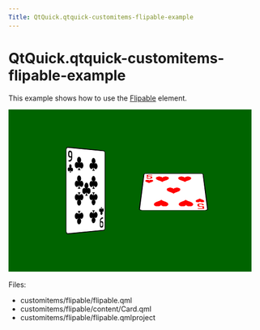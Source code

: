 ```yaml
---
Title: QtQuick.qtquick-customitems-flipable-example
---
```


# QtQuick.qtquick-customitems-flipable-example

<span class="subtitle"></span>
<!-- $$$customitems/flipable-description -->
<p>This example shows how to use the <a href="QtQuick.Flipable.md">Flipable</a> element.</p>
<p class="centerAlign"><img src="../../../media/qml-flipable-example.png" alt="" /></p><p>Files:</p>
<ul>
<li>customitems/flipable/flipable.qml</li>
<li>customitems/flipable/content/Card.qml</li>
<li>customitems/flipable/flipable.qmlproject</li>
</ul>
<!-- @@@customitems/flipable -->
